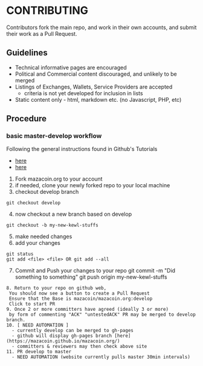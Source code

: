 # CONTRIBUTING

Contributors fork the main repo, and work in their own accounts, and
submit their work as a Pull Request.

## Guidelines

 - Technical informative pages are encouraged
 - Political and Commercial content discouraged, and unlikely to be merged
 - Listings of Exchanges, Wallets, Service Providers are accepted
    - criteria is not yet developed for inclusion in lists 
 - Static content only - html, markdown etc. (no Javascript, PHP, etc)

## Procedure 
### basic master-develop workflow
Following the general instructions found in Github's Tutorials
 - [here](https://help.github.com/articles/fork-a-repo/)
 - [here](https://help.github.com/articles/using-pull-requests/)

1. Fork mazacoin.org to your account
2. if needed, clone your newly forked repo to your local machine
3. checkout develop branch
  ```
  git checkout develop
  ```
4. now checkout a new branch based on develop
  ```
  git checkout -b my-new-kewl-stuffs
  ```
5. make needed changes
6. add your changes
  ```
  git status 
  git add <file> <file> OR git add --all 
  ```
7. Commit and Push your changes to your repo
  git commit -m "Did something to something"
  git push origin my-new-kewl-stuffs
  ```
8. Return to your repo on github web,
   You should now see a button to create a Pull Request
   Ensure that the Base is mazacoin/mazacoin.org:develop
   Click to start PR
9. Once 2 or more committers have agreed (ideally 3 or more) 
   by form of commenting "ACK" "untestedACK" PR may be merged to develop branch.
10. [ NEED AUTOMATION ]
    - currently develop can be merged to gh-pages 
    - github will display gh-pages branch [here](https://mazacoin.github.io/mazacoin.org/)
    - committers & reviewers may then check above site
11. PR develop to master
    - NEED AUTOMATION (website currently pulls master 30min intervals)
    
